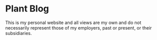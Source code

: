 # Plant Blog

This is my personal website and all views are my own and do not necessarily represent those of my employers, past or present, or their subsidiaries.
